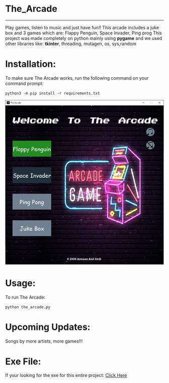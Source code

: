 # The_Arcade
---

Play games, listen to music and just have fun!!
This arcade includes a juke box and 3 games which are: Flappy Penguin, Space Invader, Ping prog
This project was made completely on python mainly using __pygame__ and we used other libraries like: __tkinter__, threading, mutagen, os, sys,random

# Installation:
To make sure The Arcade works, run the following command on your command prompt:
```
python3 -m pip install -r requirements.txt
```

![alt image](The_arcade.png)

# Usage:

To run The Arcade:
```
python the_arcade.py
```

# Upcoming Updates:
Songs by more artists, more games!!!

# Exe File:
If your looking for the exe for this entire project:
[Click Here](https://www.google.com/)
